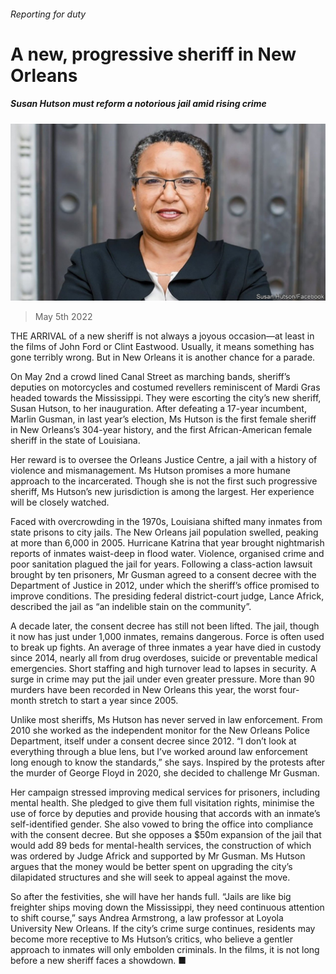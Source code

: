 ###### Reporting for duty

# A new, progressive sheriff in New Orleans 

##### Susan Hutson must reform a notorious jail amid rising crime 

![image](images/20220507_USP005_0.jpg) 

> May 5th 2022 

THE ARRIVAL of a new sheriff is not always a joyous occasion—at least in the films of John Ford or Clint Eastwood. Usually, it means something has gone terribly wrong. But in New Orleans it is another chance for a parade.

On May 2nd a crowd lined Canal Street as marching bands, sheriff’s deputies on motorcycles and costumed revellers reminiscent of Mardi Gras headed towards the Mississippi. They were escorting the city’s new sheriff, Susan Hutson, to her inauguration. After defeating a 17-year incumbent, Marlin Gusman, in last year’s election, Ms Hutson is the first female sheriff in New Orleans’s 304-year history, and the first African-American female sheriff in the state of Louisiana.


Her reward is to oversee the Orleans Justice Centre, a jail with a history of violence and mismanagement. Ms Hutson promises a more humane approach to the incarcerated. Though she is not the first such progressive sheriff, Ms Hutson’s new jurisdiction is among the largest. Her experience will be closely watched.

Faced with overcrowding in the 1970s, Louisiana shifted many inmates from state prisons to city jails. The New Orleans jail population swelled, peaking at more than 6,000 in 2005. Hurricane Katrina that year brought nightmarish reports of inmates waist-deep in flood water. Violence, organised crime and poor sanitation plagued the jail for years. Following a class-action lawsuit brought by ten prisoners, Mr Gusman agreed to a consent decree with the Department of Justice in 2012, under which the sheriff’s office promised to improve conditions. The presiding federal district-court judge, Lance Africk, described the jail as “an indelible stain on the community”.

A decade later, the consent decree has still not been lifted. The jail, though it now has just under 1,000 inmates, remains dangerous. Force is often used to break up fights. An average of three inmates a year have died in custody since 2014, nearly all from drug overdoses, suicide or preventable medical emergencies. Short staffing and high turnover lead to lapses in security. A surge in crime may put the jail under even greater pressure. More than 90 murders have been recorded in New Orleans this year, the worst four-month stretch to start a year since 2005.

Unlike most sheriffs, Ms Hutson has never served in law enforcement. From 2010 she worked as the independent monitor for the New Orleans Police Department, itself under a consent decree since 2012. “I don’t look at everything through a blue lens, but I’ve worked around law enforcement long enough to know the standards,” she says. Inspired by the protests after the murder of George Floyd in 2020, she decided to challenge Mr Gusman.

Her campaign stressed improving medical services for prisoners, including mental health. She pledged to give them full visitation rights, minimise the use of force by deputies and provide housing that accords with an inmate’s self-identified gender. She also vowed to bring the office into compliance with the consent decree. But she opposes a $50m expansion of the jail that would add 89 beds for mental-health services, the construction of which was ordered by Judge Africk and supported by Mr Gusman. Ms Hutson argues that the money would be better spent on upgrading the city’s dilapidated structures and she will seek to appeal against the move.

So after the festivities, she will have her hands full. “Jails are like big freighter ships moving down the Mississippi, they need continuous attention to shift course,” says Andrea Armstrong, a law professor at Loyola University New Orleans. If the city’s crime surge continues, residents may become more receptive to Ms Hutson’s critics, who believe a gentler approach to inmates will only embolden criminals. In the films, it is not long before a new sheriff faces a showdown. ■

